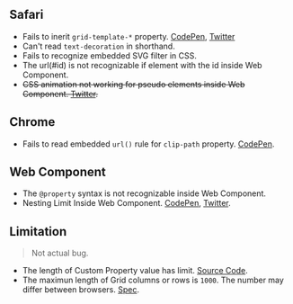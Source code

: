 ## Safari

* Fails to inerit `grid-template-*` property.  [CodePen](https://codepen.io/yuanchuan/pen/WNeWVbO), [Twitter](https://twitter.com/yuanchuan23/status/1177644437645611008)
* Can't read `text-decoration` in shorthand.
* Fails to recognize embedded SVG filter in CSS.
* The url(#id) is not recognizable if element with the id inside Web Component.
* <del>CSS animation not working for pseudo elements inside Web Component. [Twitter](https://twitter.com/yuanchuan23/status/1048768113720750080).</del>


## Chrome

* Fails to read embedded `url()` rule for `clip-path` property. [CodePen](https://codepen.io/yuanchuan/pen/d31f35f2eb9efe8b72a6639f598f0f0a).


## Web Component

* The `@property` syntax is not recognizable inside Web Component.
* Nesting Limit Inside Web Component. [CodePen](https://codepen.io/yuanchuan/pen/zQxBmW), [Twitter](https://twitter.com/yuanchuan23/status/1125406185652355072).


## Limitation
> Not actual bug.

* The length of Custom Property value has limit. [Source Code](https://github.com/chromium/chromium/blob/e397b82e6b6131440d9cf951b174e95434e8ecc3/third_party/blink/renderer/core/css/resolver/style_cascade.h#L361).
* The maximun length of Grid columns or rows is `1000`. The number may differ between browsers. [Spec](https://www.w3.org/TR/css-grid-1/#overlarge-grids).
